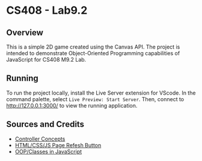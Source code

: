 # CS408 - Lab9.2

## Overview

This is a simple 2D game created using the Canvas API. The project is intended
to demonstrate Object-Oriented Programming capabilities of JavaScript for CS408
M9.2 Lab.

## Running
To run the project locally, install the Live Server extension for VScode. In the
command palette, select `Live Preview: Start Server`. Then, connect to
http://127.0.0.1:3000/ to view the running application.

## Sources and Credits

- [Controller Concepts](https://medium.com/@dovern42/handling-multiple-key-presses-at-once-in-vanilla-javascript-for-game-controllers-6dcacae931b7)
- [HTML/CSS/JS Page Refesh Button](https://stackoverflow.com/questions/29884654/button-that-refreshes-the-page-on-click)
- [OOP/Classes in JavaScript](https://developer.mozilla.org/en-US/docs/Learn_web_development/Extensions/Advanced_JavaScript_objects/Classes_in_JavaScript)